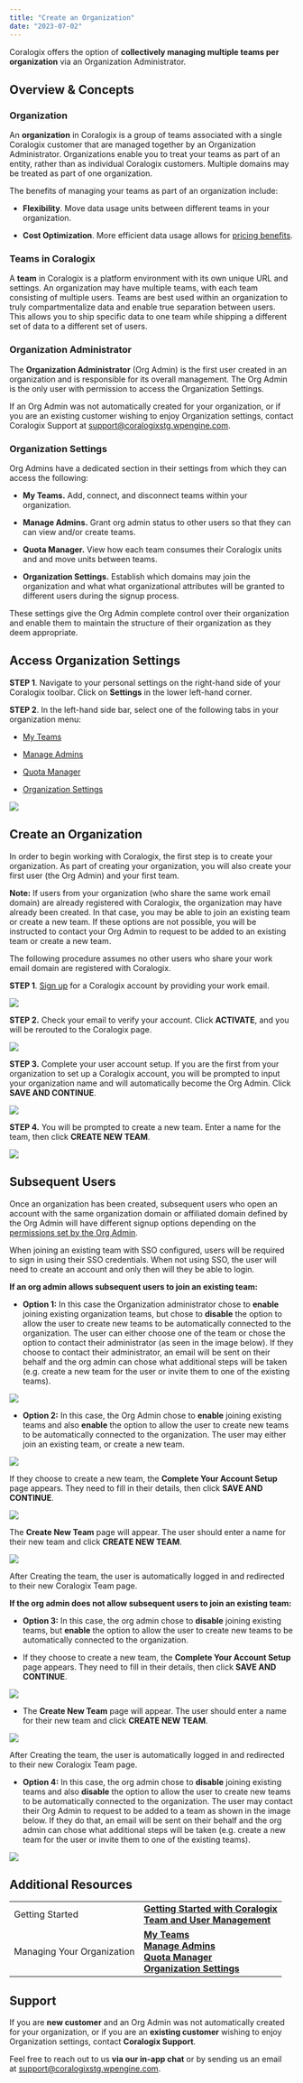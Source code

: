 ```yaml
---
title: "Create an Organization"
date: "2023-07-02"
---
```


Coralogix offers the option of **collectively managing multiple teams per organization** via an Organization Administrator.

## Overview & Concepts

### Organization

An **organization** in Coralogix is a group of teams associated with a single Coralogix customer that are managed together by an Organization Administrator. Organizations enable you to treat your teams as part of an entity, rather than as individual Coralogix customers. Multiple domains may be treated as part of one organization.

The benefits of managing your teams as part of an organization include:

- **Flexibility**. Move data usage units between different teams in your organization.

- **Cost Optimization**. More efficient data usage allows for [pricing benefits](https://coralogixstg.wpengine.com/pricing/).

### Teams in Coralogix

A **team** in Coralogix is a platform environment with its own unique URL and settings. An organization may have multiple teams, with each team consisting of multiple users. Teams are best used within an organization to truly compartmentalize data and enable true separation between users. This allows you to ship specific data to one team while shipping a different set of data to a different set of users.

### Organization Administrator

The **Organization Administrator** (Org Admin) is the first user created in an organization and is responsible for its overall management. The Org Admin is the only user with permission to access the Organization Settings.

If an Org Admin was not automatically created for your organization, or if you are an existing customer wishing to enjoy Organization settings, contact Coralogix Support at [support@coralogixstg.wpengine.com](https://www.notion.so/38f0d5d1f2494a599f342afaa90d4b53?pvs=21).

### Organization Settings

Org Admins have a dedicated section in their settings from which they can access the following:

- **My Teams.** Add, connect, and disconnect teams within your organization.

- **Manage Admins.** Grant org admin status to other users so that they can can view and/or create teams.

- **Quota Manager.** View how each team consumes their Coralogix units and and move units between teams.

- **Organization Settings.** Establish which domains may join the organization and what what organizational attributes will be granted to different users during the signup process.

These settings give the Org Admin complete control over their organization and enable them to maintain the structure of their organization as they deem appropriate.

## Access Organization Settings

**STEP 1**. Navigate to your personal settings on the right-hand side of your Coralogix toolbar. Click on **Settings** in the lower left-hand corner.

**STEP 2**. In the left-hand side bar, select one of the following tabs in your organization menu:

- **[](https://www.notion.so/6c79d9e67e844024b1bb6952d02c1f01?pvs=21)**[My Teams](http://www.coralogixstg.wpengine.com/docs/managing-your-organization-my-teams)

- [Manage Admins](http://www.coralogixstg.wpengine.com/docs/managing-your-organization-manage-admins)

- [Quota Manager](http://www.coralogixstg.wpengine.com/docs/managing-your-organization-quota-manager)

- [Organization Settings](http://www.coralogixstg.wpengine.com/docs/managing-your-organization-organization-settings)

![](images/Organization-Menu-1024x643.png)

## Create an Organization

In order to begin working with Coralogix, the first step is to create your organization. As part of creating your organization, you will also create your first user (the Org Admin) and your first team.

**Note:** If users from your organization (who share the same work email domain) are already registered with Coralogix, the organization may have already been created. In that case, you may be able to join an existing team or create a new team. If these options are not possible, you will be instructed to contact your Org Admin to request to be added to an existing team or create a new team.

The following procedure assumes no other users who share your work email domain are registered with Coralogix.

**STEP 1**. [Sign up](https://signup.coralogixstg.wpengine.com/#/) for a Coralogix account by providing your work email.

![](images/Manage-Your-Organization-Get-Started-1024x575.png)

**STEP 2.** Check your email to verify your account. Click **ACTIVATE**, and you will be rerouted to the Coralogix page.

![](images/Manage-Your-Organization-Activate.png)

**STEP 3.** Complete your user account setup. If you are the first from your organization to set up a Coralogix account, you will be prompted to input your organization name and will automatically become the Org Admin. Click **SAVE AND CONTINUE**.

![](images/Manage-Your-Organization-Complete-Your-Account-Setup-1024x588.png)

**STEP 4.** You will be prompted to create a new team. Enter a name for the team, then click **CREATE NEW TEAM**.

![](images/Manage-Your-Organization-Create-New-Team-1024x589.png)

## Subsequent Users

Once an organization has been created, subsequent users who open an account with the same organization domain or affiliated domain defined by the Org Admin will have different signup options depending on the [permissions set by the Org Admin](http://www.coralogixstg.wpengine.com/docs/managing-your-organization-organization-settings).

When joining an existing team with SSO configured, users will be required to sign in using their SSO credentials. When not using SSO, the user will need to create an account and only then will they be able to login.

**If an org admin allows subsequent users to join an existing team:**

- **Option 1:** In this case the Organization administrator chose to **enable** joining existing organization teams, but chose to **disable** the option to allow the user to create new teams to be automatically connected to the organization. The user can either choose one of the team or chose the option to contact their administrator (as seen in the image below). If they choose to contact their administrator, an email will be sent on their behalf and the org admin can chose what additional steps will be taken (e.g. create a new team for the user or invite them to one of the existing teams).

![](images/Manage-Your-Organization-Connect-Team-Contact-Admin-1024x587.png)

- **Option 2:** In this case, the Org Admin chose to **enable** joining existing teams and also **enable** the option to allow the user to create new teams to be automatically connected to the organization. The user may either join an existing team, or create a new team.

![](images/Manage-Your-Organization-Create-Account-and-Team-1024x589.png)

If they choose to create a new team, the **Complete Your Account Setup** page appears. They need to fill in their details, then click **SAVE AND CONTINUE**.

![](images/Manage-Your-Organization-Create-Account-and-Team-2-1024x589.png)

The **Create New Team** page will appear. The user should enter a name for their new team and click **CREATE NEW TEAM**.

![](images/Manage-Your-Organization-Create-New-Team-1-1024x589.png)

After Creating the team, the user is automatically logged in and redirected to their new Coralogix Team page.

**If the org admin does not allow subsequent users to join an existing team:**

- **Option 3:** In this case, the org admin chose to **disable** joining existing teams, but **enable** the option to allow the user to create new teams to be automatically connected to the organization.

- If they choose to create a new team, the **Complete Your Account Setup** page appears. They need to fill in their details, then click **SAVE AND CONTINUE**.

![](images/Manage-Your-Organization-Create-Account-and-Team-2-1024x589.png)

- The **Create New Team** page will appear. The user should enter a name for their new team and click **CREATE NEW TEAM**.

![](images/Manage-Your-Organization-Create-New-Team-1024x589.png)

After Creating the team, the user is automatically logged in and redirected to their new Coralogix Team page.

- **Option 4:** In this case, the org admin chose to **disable** joining existing teams and also **disable** the option to allow the user to create new teams to be automatically connected to the organization. The user may contact their Org Admin to request to be added to a team as shown in the image below. If they do that, an email will be sent on their behalf and the org admin can chose what additional steps will be taken (e.g. create a new team for the user or invite them to one of the existing teams).

![](images/Manage-Your-Organization-Get-Access-1024x588.png)

## Additional Resources

<table><tbody><tr><td>Getting Started</td><td><a href="https://coralogixstg.wpengine.com/docs/guide-first-steps-coralogix/"><strong>Getting Started with Coralogix</strong></a><br><a href="https://coralogixstg.wpengine.com/docs/user-team-management/"><strong>Team and User Management</strong></a></td></tr><tr><td>Managing Your Organization</td><td><strong><a href="http://www.coralogixstg.wpengine.com/docs/managing-your-organization-my-teams">My Teams<br></a><a href="http://www.coralogixstg.wpengine.com/docs/managing-your-organization-manage-admins">Manage Admins</a><br><strong><a href="http://www.coralogixstg.wpengine.com/docs/managing-your-organization-quota-manager">Quota Manager</a></strong></strong><br><strong><a href="http://www.coralogixstg.wpengine.com/docs/managing-your-organization-organization-settings"><strong>Organization Settings</strong></a></strong></td></tr></tbody></table>

## Support

If you are **new customer** and an Org Admin was not automatically created for your organization, or if you are an **existing customer** wishing to enjoy Organization settings, contact **Coralogix Support**.

Feel free to reach out to us **via our in-app chat** or by sending us an email at [support@coralogixstg.wpengine.com](mailto:support@coralogixstg.wpengine.com).
